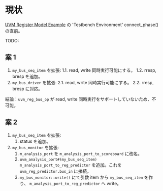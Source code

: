 # 現状

[UVM Register Model Example](https://www.chipverify.com/uvm/uvm-register-model-example) の 'Testbench Environment' connect_phase() の直前。

TODO:

## 案 1

1. `my_bus_seq_item` を拡張:
   1.1. read, write 同時実行可能にする。
   1.2. rresp, bresp を追加。
2. `my_bus_driver` を拡張:
  2.1. read, write 同時実行可能にする。
  2.2. rresp, bresp に対応。

結論：`uvm_reg_bus_op` が read, write 同時実行をサポートしていないため、不可能。

## 案 2

1. `my_bus_seq_item` を拡張:
   1. status を追加。
2. `my_bus_monitor` を拡張:
   1. `m_analysis_port` を `m_analysis_port_to_scoreboard` に改名。
   2. `uvm_analysis_port#(my_bus_seq_item) m_analysis_port_to_reg_predictor` を追加。これを `uvm_reg_predictor.bus_in` に接続。
   3. `my_bus_monitor::write()` にて引数 item から `my_bus_seq_item` を作り、 `m_analysis_port_to_reg_predictor` へ write。
